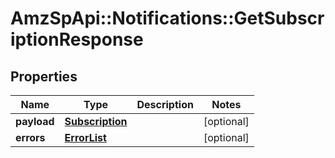 # AmzSpApi::Notifications::GetSubscriptionResponse

## Properties
Name | Type | Description | Notes
------------ | ------------- | ------------- | -------------
**payload** | [**Subscription**](Subscription.md) |  | [optional] 
**errors** | [**ErrorList**](ErrorList.md) |  | [optional] 

